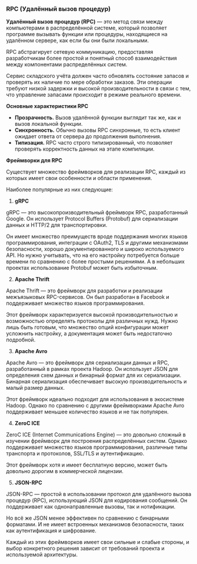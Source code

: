 ### RPC (Удалённый вызов процедур)

**Удалённый вызов процедур (RPC)** — это метод связи между компьютерами в распределённой системе, который позволяет программе вызывать функции или процедуры, находящиеся на удалённом сервере, как если бы они были локальными.

RPC абстрагирует сетевую коммуникацию, предоставляя разработчикам более простой и понятный способ взаимодействия между компонентами распределённых систем.

Сервис складского учёта должен часто обновлять состояние запасов и проверять их наличие по мере обработки заказов. Эти операции требуют низкой задержки и высокой производительности в связи с тем, что управление запасами происходит в режиме реального времени.

**Основные характеристики RPC**

* **Прозрачность.** Вызов удалённой функции выглядит так же, как и вызов локальной функции.
* **Синхронность.** Обычно вызовы RPC синхронные, то есть клиент ожидает ответа от сервера до продолжения выполнения.
* **Типизация.** RPC часто строго типизированный, что позволяет проверять корректность данных на этапе компиляции.

**Фреймворки для RPC**

Существует множество фреймворков для реализации RPC, каждый из которых имеет свои особенности и области применения.

Наиболее популярные из них следующие:

1. **gRPC**

gRPC — это высокопроизводительный фреймворк RPC, разработанный Google. Он использует Protocol Buffers (Protobuf) для сериализации данных и HTTP/2 для транспортировки.

Он имеет множество преимуществ вроде поддержания многих языков программирования, интеграции с OAuth2, TLS и другими механизмами безопасности, хорошо документированного и широко используемого API. Но нужно учитывать, что на его настройку потребуется больше времени по сравнению с более простыми решениями. А в небольших проектах использование Protobuf может быть избыточным.

2. **Apache Thrift**

Apache Thrift — это фреймворк для разработки и реализации межъязыковых RPC-сервисов. Он был разработан в Facebook и поддерживает множество языков программирования.

Этот фреймворк характеризуется высокой производительностью и возможностью определять протоколы для различных нужд. Нужно лишь быть готовым, что множество опций конфигурации может усложнить настройку, а документация может быть недостаточно подробной.

3. **Apache Avro**

Apache Avro — это фреймворк для сериализации данных и RPC, разработанный в рамках проекта Hadoop. Он использует JSON для определения схем данных и бинарный формат для их сериализации. Бинарная сериализация обеспечивает высокую производительность и малый размер данных.

Этот фреймворк идеально подходит для использования в экосистеме Hadoop. Однако по сравнению с другими фреймворками Apache Avro поддерживает меньшее количество языков и не так популярен.

4. **ZeroC ICE**

ZeroC ICE (Internet Communications Engine) — это довольно сложный в изучении фреймворк для построения распределённых систем. Однако поддерживает множество языков программирования, различные типы транспорта и протоколов, SSL/TLS и аутентификацию.

Этот фреймворк хотя и имеет бесплатную версию, может быть довольно дорогим в коммерческой лицензии.

5. **JSON-RPC**

JSON-RPC — простой в использовании протокол для удалённого вызова процедур (RPC), использующий JSON для кодирования сообщений. Он поддерживает как однонаправленные вызовы, так и нотификации.

Но всё же JSON менее эффективен по сравнению с бинарными форматами. И не имеет встроенных механизмов безопасности, таких как аутентификация и шифрование.

Каждый из этих фреймворков имеет свои сильные и слабые стороны, и выбор конкретного решения зависит от требований проекта и используемой архитектуры.
